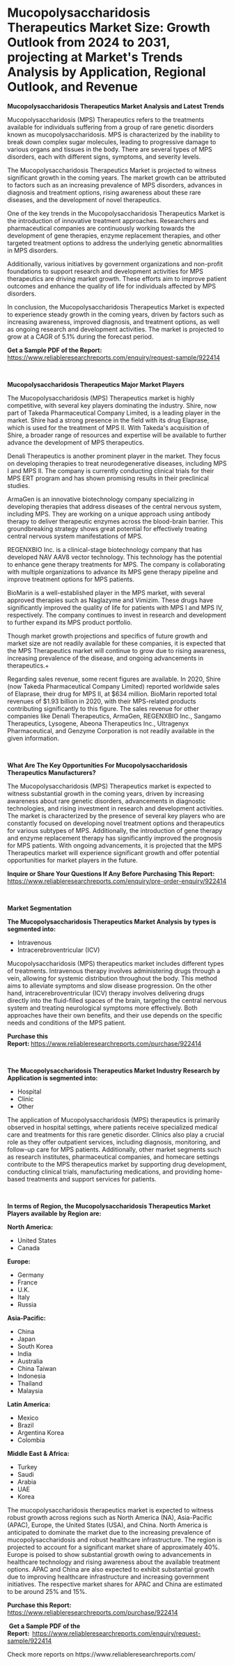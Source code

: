 <p><h1>Mucopolysaccharidosis Therapeutics Market Size: Growth Outlook from 2024 to 2031, projecting at Market's Trends Analysis by Application, Regional Outlook, and Revenue</h1></p><p><strong>Mucopolysaccharidosis Therapeutics Market Analysis and Latest Trends</strong></p>
<p><p>Mucopolysaccharidosis (MPS) Therapeutics refers to the treatments available for individuals suffering from a group of rare genetic disorders known as mucopolysaccharidosis. MPS is characterized by the inability to break down complex sugar molecules, leading to progressive damage to various organs and tissues in the body. There are several types of MPS disorders, each with different signs, symptoms, and severity levels.</p><p>The Mucopolysaccharidosis Therapeutics Market is projected to witness significant growth in the coming years. The market growth can be attributed to factors such as an increasing prevalence of MPS disorders, advances in diagnosis and treatment options, rising awareness about these rare diseases, and the development of novel therapeutics.</p><p>One of the key trends in the Mucopolysaccharidosis Therapeutics Market is the introduction of innovative treatment approaches. Researchers and pharmaceutical companies are continuously working towards the development of gene therapies, enzyme replacement therapies, and other targeted treatment options to address the underlying genetic abnormalities in MPS disorders.</p><p>Additionally, various initiatives by government organizations and non-profit foundations to support research and development activities for MPS therapeutics are driving market growth. These efforts aim to improve patient outcomes and enhance the quality of life for individuals affected by MPS disorders.</p><p>In conclusion, the Mucopolysaccharidosis Therapeutics Market is expected to experience steady growth in the coming years, driven by factors such as increasing awareness, improved diagnosis, and treatment options, as well as ongoing research and development activities. The market is projected to grow at a CAGR of 5.1% during the forecast period.</p></p>
<p><strong>Get a Sample PDF of the Report:&nbsp;</strong> <a href="https://www.reliableresearchreports.com/enquiry/request-sample/922414">https://www.reliableresearchreports.com/enquiry/request-sample/922414</a></p>
<p>&nbsp;</p>
<p><strong>Mucopolysaccharidosis Therapeutics Major Market Players</strong></p>
<p><p>The Mucopolysaccharidosis (MPS) Therapeutics market is highly competitive, with several key players dominating the industry. Shire, now part of Takeda Pharmaceutical Company Limited, is a leading player in the market. Shire had a strong presence in the field with its drug Elaprase, which is used for the treatment of MPS II. With Takeda's acquisition of Shire, a broader range of resources and expertise will be available to further advance the development of MPS therapeutics.</p><p>Denali Therapeutics is another prominent player in the market. They focus on developing therapies to treat neurodegenerative diseases, including MPS I and MPS II. The company is currently conducting clinical trials for their MPS ERT program and has shown promising results in their preclinical studies.</p><p>ArmaGen is an innovative biotechnology company specializing in developing therapies that address diseases of the central nervous system, including MPS. They are working on a unique approach using antibody therapy to deliver therapeutic enzymes across the blood-brain barrier. This groundbreaking strategy shows great potential for effectively treating central nervous system manifestations of MPS.</p><p>REGENXBIO Inc. is a clinical-stage biotechnology company that has developed NAV AAV8 vector technology. This technology has the potential to enhance gene therapy treatments for MPS. The company is collaborating with multiple organizations to advance its MPS gene therapy pipeline and improve treatment options for MPS patients.</p><p>BioMarin is a well-established player in the MPS market, with several approved therapies such as Naglazyme and Vimizim. These drugs have significantly improved the quality of life for patients with MPS I and MPS IV, respectively. The company continues to invest in research and development to further expand its MPS product portfolio.</p><p>Though market growth projections and specifics of future growth and market size are not readily available for these companies, it is expected that the MPS Therapeutics market will continue to grow due to rising awareness, increasing prevalence of the disease, and ongoing advancements in therapeutics.+</p><p>Regarding sales revenue, some recent figures are available. In 2020, Shire (now Takeda Pharmaceutical Company Limited) reported worldwide sales of Elaprase, their drug for MPS II, at $634 million. BioMarin reported total revenues of $1.93 billion in 2020, with their MPS-related products contributing significantly to this figure. The sales revenue for other companies like Denali Therapeutics, ArmaGen, REGENXBIO Inc., Sangamo Therapeutics, Lysogene, Abeona Therapeutics Inc., Ultragenyx Pharmaceutical, and Genzyme Corporation is not readily available in the given information.</p></p>
<p>&nbsp;</p>
<p><strong>What Are The Key Opportunities For Mucopolysaccharidosis Therapeutics Manufacturers?</strong></p>
<p><p>The Mucopolysaccharidosis (MPS) Therapeutics market is expected to witness substantial growth in the coming years, driven by increasing awareness about rare genetic disorders, advancements in diagnostic technologies, and rising investment in research and development activities. The market is characterized by the presence of several key players who are constantly focused on developing novel treatment options and therapeutics for various subtypes of MPS. Additionally, the introduction of gene therapy and enzyme replacement therapy has significantly improved the prognosis for MPS patients. With ongoing advancements, it is projected that the MPS Therapeutics market will experience significant growth and offer potential opportunities for market players in the future.</p></p>
<p><strong>Inquire or Share Your Questions If Any Before Purchasing This Report:</strong> <a href="https://www.reliableresearchreports.com/enquiry/pre-order-enquiry/922414">https://www.reliableresearchreports.com/enquiry/pre-order-enquiry/922414</a></p>
<p>&nbsp;</p>
<p><strong>Market Segmentation</strong></p>
<p><strong>The Mucopolysaccharidosis Therapeutics Market Analysis by types is segmented into:</strong></p>
<p><ul><li>Intravenous</li><li>Intracerebroventricular (ICV)</li></ul></p>
<p><p>Mucopolysaccharidosis (MPS) therapeutics market includes different types of treatments. Intravenous therapy involves administering drugs through a vein, allowing for systemic distribution throughout the body. This method aims to alleviate symptoms and slow disease progression. On the other hand, intracerebroventricular (ICV) therapy involves delivering drugs directly into the fluid-filled spaces of the brain, targeting the central nervous system and treating neurological symptoms more effectively. Both approaches have their own benefits, and their use depends on the specific needs and conditions of the MPS patient.</p></p>
<p><strong>Purchase this Report:&nbsp;</strong><a href="https://www.reliableresearchreports.com/purchase/922414">https://www.reliableresearchreports.com/purchase/922414</a></p>
<p>&nbsp;</p>
<p><strong>The Mucopolysaccharidosis Therapeutics Market Industry Research by Application is segmented into:</strong></p>
<p><ul><li>Hospital</li><li>Clinic</li><li>Other</li></ul></p>
<p><p>The application of Mucopolysaccharidosis (MPS) therapeutics is primarily observed in hospital settings, where patients receive specialized medical care and treatments for this rare genetic disorder. Clinics also play a crucial role as they offer outpatient services, including diagnosis, monitoring, and follow-up care for MPS patients. Additionally, other market segments such as research institutes, pharmaceutical companies, and homecare settings contribute to the MPS therapeutics market by supporting drug development, conducting clinical trials, manufacturing medications, and providing home-based treatments and support services for patients.</p></p>
<p>&nbsp;</p>
<p><strong>In terms of Region, the Mucopolysaccharidosis Therapeutics Market Players available by Region are:</strong></p>
<p>
    <p> <strong> North America: </strong>
        <ul>
            <li>United States</li>
            <li>Canada</li>
        </ul>
        </p> 
    <p> <strong> Europe: </strong>
        <ul>
            <li>Germany</li>
            <li>France</li>
            <li>U.K.</li>
            <li>Italy</li>
            <li>Russia</li>
        </ul>
        </p> 
    <p> <strong> Asia-Pacific: </strong>
        <ul>
            <li>China</li>
            <li>Japan</li>
            <li>South Korea</li>
            <li>India</li>
            <li>Australia</li>
            <li>China Taiwan</li>
            <li>Indonesia</li>
            <li>Thailand</li>
            <li>Malaysia</li>
        </ul>
        </p> 
    <p> <strong> Latin America: </strong>
        <ul>
            <li>Mexico</li>
            <li>Brazil</li>
            <li>Argentina Korea</li>
            <li>Colombia</li>
        </ul>
        </p> 
    <p> <strong> Middle East & Africa: </strong>
        <ul>
            <li>Turkey</li>
            <li>Saudi</li>
            <li>Arabia</li>
            <li>UAE</li>
            <li>Korea</li>
        </ul>
    </p>
    </p>
<p><p>The mucopolysaccharidosis therapeutics market is expected to witness robust growth across regions such as North America (NA), Asia-Pacific (APAC), Europe, the United States (USA), and China. North America is anticipated to dominate the market due to the increasing prevalence of mucopolysaccharidosis and robust healthcare infrastructure. The region is projected to account for a significant market share of approximately 40%. Europe is poised to show substantial growth owing to advancements in healthcare technology and rising awareness about the available treatment options. APAC and China are also expected to exhibit substantial growth due to improving healthcare infrastructure and increasing government initiatives. The respective market shares for APAC and China are estimated to be around 25% and 15%.</p></p>
<p><strong>Purchase this Report: </strong><a href="https://www.reliableresearchreports.com/purchase/922414">https://www.reliableresearchreports.com/purchase/922414</a></p>
<p>&nbsp;<strong>Get a Sample PDF of the Report:&nbsp;&nbsp;</strong><a href="https://www.reliableresearchreports.com/enquiry/request-sample/922414">https://www.reliableresearchreports.com/enquiry/request-sample/922414</a></p>
<p><strong></strong></p>
<p>Check more reports on https://www.reliableresearchreports.com/</p>